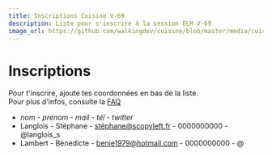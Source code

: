 ```yaml
---
title: Inscriptions Cuisine V-69
description: Liste pour s'inscrire à la session ELM V-69
image_url: https://github.com/walkingdev/cuisine/blob/master/media/cuisine?raw=true
---
```


# Inscriptions

Pour t'inscrire, ajoute tes coordonnées en bas de la liste.  
Pour plus d'infos, consulte la [FAQ](http://walkingdev.fr/#walkingdev/cuisine/blob/master/v69-faq.md)  

* *nom - prénom - mail - tél - twitter*
* Langlois - Stéphane - stéphane@scopyleft.fr - 0000000000 - @langlois_s
* Lambert - Bénédicte - benie1979@hotmail.com - 0000000000 - @
